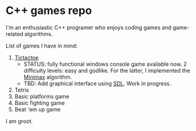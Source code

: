 # C++ games repo

I'm an enthusiastic C++ programer who enjoys coding games and game-related algorithms. 

List of games I have in mind: 
1. [Tictactoe](https://github.com/amonteir/games/tree/master/tictactoe)
   * STATUS: fully functional windows console game available now. 2 difficulty levels: easy and godlike. For the latter, I implemented the [Minimax](https://en.wikipedia.org/wiki/Minimax) algorithm.
   * TBD: Add graphical interface using [SDL](https://www.libsdl.org/). Work in progress.
2. Tetris
3. Basic platforms game
4. Basic fighting game
5. Beat 'em up game

I am groot.
